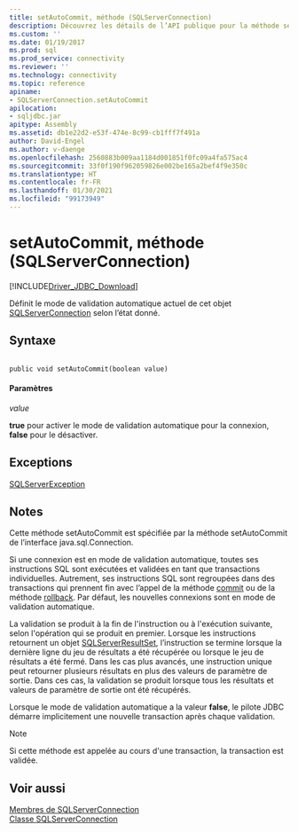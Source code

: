 ```yaml
---
title: setAutoCommit, méthode (SQLServerConnection)
description: Découvrez les détails de l’API publique pour la méthode setAutoCommit dans la classe SQLServerConnection de JDBC Driver pour SQL Server.
ms.custom: ''
ms.date: 01/19/2017
ms.prod: sql
ms.prod_service: connectivity
ms.reviewer: ''
ms.technology: connectivity
ms.topic: reference
apiname:
- SQLServerConnection.setAutoCommit
apilocation:
- sqljdbc.jar
apitype: Assembly
ms.assetid: db1e22d2-e53f-474e-8c99-cb1fff7f491a
author: David-Engel
ms.author: v-daenge
ms.openlocfilehash: 2560883b009aa1184d001851f0fc09a4fa575ac4
ms.sourcegitcommit: 33f0f190f962059826e002be165a2bef4f9e350c
ms.translationtype: HT
ms.contentlocale: fr-FR
ms.lasthandoff: 01/30/2021
ms.locfileid: "99173949"
---
```

# <a name="setautocommit-method-sqlserverconnection"></a>setAutoCommit, méthode (SQLServerConnection)
[!INCLUDE[Driver_JDBC_Download](../../../includes/driver_jdbc_download.md)]

  Définit le mode de validation automatique actuel de cet objet [SQLServerConnection](../../../connect/jdbc/reference/sqlserverconnection-class.md) selon l’état donné.  
  
## <a name="syntax"></a>Syntaxe  
  
```  
  
public void setAutoCommit(boolean value)  
```  
  
#### <a name="parameters"></a>Paramètres  
 *value*  
  
 **true** pour activer le mode de validation automatique pour la connexion, **false** pour le désactiver.  
  
## <a name="exceptions"></a>Exceptions  
 [SQLServerException](../../../connect/jdbc/reference/sqlserverexception-class.md)  
  
## <a name="remarks"></a>Notes  
 Cette méthode setAutoCommit est spécifiée par la méthode setAutoCommit de l’interface java.sql.Connection.  
  
 Si une connexion est en mode de validation automatique, toutes ses instructions SQL sont exécutées et validées en tant que transactions individuelles. Autrement, ses instructions SQL sont regroupées dans des transactions qui prennent fin avec l’appel de la méthode [commit](../../../connect/jdbc/reference/commit-method-sqlserverconnection.md) ou de la méthode [rollback](../../../connect/jdbc/reference/rollback-method-sqlserverconnection.md). Par défaut, les nouvelles connexions sont en mode de validation automatique.  
  
 La validation se produit à la fin de l'instruction ou à l'exécution suivante, selon l'opération qui se produit en premier. Lorsque les instructions retournent un objet [SQLServerResultSet](../../../connect/jdbc/reference/sqlserverresultset-class.md), l’instruction se termine lorsque la dernière ligne du jeu de résultats a été récupérée ou lorsque le jeu de résultats a été fermé. Dans les cas plus avancés, une instruction unique peut retourner plusieurs résultats en plus des valeurs de paramètre de sortie. Dans ces cas, la validation se produit lorsque tous les résultats et valeurs de paramètre de sortie ont été récupérés.  
  
 Lorsque le mode de validation automatique a la valeur **false**, le pilote JDBC démarre implicitement une nouvelle transaction après chaque validation.  
  
> [!NOTE]  
> Si cette méthode est appelée au cours d'une transaction, la transaction est validée.  
  
## <a name="see-also"></a>Voir aussi  
 [Membres de SQLServerConnection](../../../connect/jdbc/reference/sqlserverconnection-members.md)  
 [Classe SQLServerConnection](../../../connect/jdbc/reference/sqlserverconnection-class.md)  
